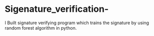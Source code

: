 # Sigenature_verification-
I Built signature verifying program which trains the signature by using random forest algorithm in python.
